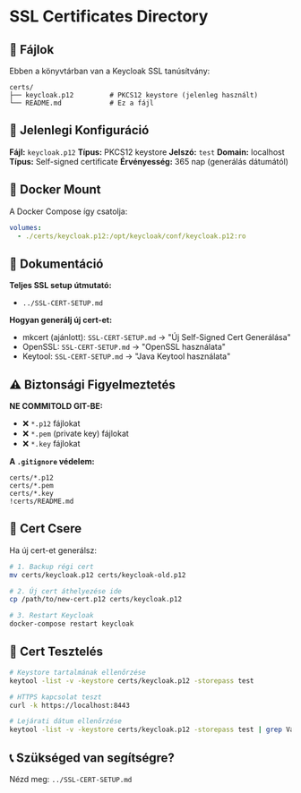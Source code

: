 # SSL Certificates Directory

## 📁 Fájlok

Ebben a könyvtárban van a Keycloak SSL tanúsítvány:

```
certs/
├── keycloak.p12         # PKCS12 keystore (jelenleg használt)
└── README.md            # Ez a fájl
```

## 🔐 Jelenlegi Konfiguráció

**Fájl:** `keycloak.p12`
**Típus:** PKCS12 keystore
**Jelszó:** `test`
**Domain:** localhost
**Típus:** Self-signed certificate
**Érvényesség:** 365 nap (generálás dátumától)

## 🔗 Docker Mount

A Docker Compose így csatolja:

```yaml
volumes:
  - ./certs/keycloak.p12:/opt/keycloak/conf/keycloak.p12:ro
```

## 📖 Dokumentáció

**Teljes SSL setup útmutató:**
- `../SSL-CERT-SETUP.md`

**Hogyan generálj új cert-et:**
- mkcert (ajánlott): `SSL-CERT-SETUP.md` → "Új Self-Signed Cert Generálása"
- OpenSSL: `SSL-CERT-SETUP.md` → "OpenSSL használata"
- Keytool: `SSL-CERT-SETUP.md` → "Java Keytool használata"

## ⚠️ Biztonsági Figyelmeztetés

**NE COMMITOLD GIT-BE:**
- ❌ `*.p12` fájlokat
- ❌ `*.pem` (private key) fájlokat
- ❌ `*.key` fájlokat

**A `.gitignore` védelem:**
```gitignore
certs/*.p12
certs/*.pem
certs/*.key
!certs/README.md
```

## 🔄 Cert Csere

Ha új cert-et generálsz:

```bash
# 1. Backup régi cert
mv certs/keycloak.p12 certs/keycloak-old.p12

# 2. Új cert áthelyezése ide
cp /path/to/new-cert.p12 certs/keycloak.p12

# 3. Restart Keycloak
docker-compose restart keycloak
```

## 🧪 Cert Tesztelés

```bash
# Keystore tartalmának ellenőrzése
keytool -list -v -keystore certs/keycloak.p12 -storepass test

# HTTPS kapcsolat teszt
curl -k https://localhost:8443

# Lejárati dátum ellenőrzése
keytool -list -v -keystore certs/keycloak.p12 -storepass test | grep Valid
```

## 📞 Szükséged van segítségre?

Nézd meg: `../SSL-CERT-SETUP.md`
